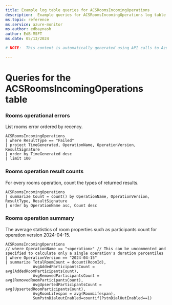 ```yaml
---
title: Example log table queries for ACSRoomsIncomingOperations
description:  Example queries for ACSRoomsIncomingOperations log table
ms.topic: reference
ms.service: azure-monitor
ms.author: edbaynash
author: EdB-MSFT
ms.date: 05/13/2024

# NOTE:  This content is automatically generated using API calls to Azure. Any edits made on these files will be overwritten in the next run of the script. 

---
```


# Queries for the ACSRoomsIncomingOperations table


### Rooms operational errors  


List rooms error ordered by recency.  

```query
ACSRoomsIncomingOperations
| where ResultType == "Failed"
| project TimeGenerated, OperationName, OperationVersion, ResultSignature
| order by TimeGenerated desc
| limit 100
```



### Rooms operation result counts  


For every rooms operation, count the types of returned results.  

```query
ACSRoomsIncomingOperations
| summarize Count = count() by OperationName, OperationVersion, ResultType, ResultSignature
| order by OperationName asc, Count desc
```



### Rooms operation summary  


The average statistics of room properties such as participants count for operation version 2024-04-15.  

```query
ACSRoomsIncomingOperations
// where OperationName == "<operation>" // This can be uncommented and specified to calculate only a single operation's duration percentiles
| where OperationVersion == "2024-04-15" 
| summarize TotalRoomCount = dcount(RoomId),
            AvgAddedParticipantsCount = avg(AddedRoomParticipantsCount),
            AvgRemovedParticipantsCount = avg(RemovedRoomParticipantsCount),
            AvgUpsertedParticipantsCount = avg(UpsertedRoomParticipantsCount),
            AvgRoomLifespan = avg(RoomLifespan),
            SumPstnDialoutEnabled=countif(PstnDialOutEnabled==1)
```

